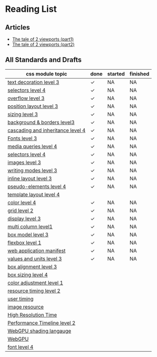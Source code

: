 # Reading List

## Articles

- [The tale of 2 viewports (part1)](https://www.quirksmode.org/mobile/viewports.html)
- [The tale of 2 viewports (part2)](https://www.quirksmode.org/mobile/viewports2.html)

## All Standards and Drafts

| css module topic                                            | done | started | finished |
| ----------------------------------------------------------- | ---- | ------- | -------- |
| [text decoration level 3][css-text-decor-l3]                | ✓    | NA      | NA       |
| [selectors level 4][selectors-l4]                           | ✓    | NA      | NA       |
| [overflow level 3][overflow-l3]                             | ✓    | NA      | NA       |
| [position layout level 3][position-l3]                      | ✓    | NA      | NA       |
| [sizing level 3][sizing-l3]                                 | ✓    | NA      | NA       |
| [background & borders level3][background-borders-l3]        | ✓    | NA      | NA       |
| [cascading and inheritance level 4][cascade-inheritance-l4] | ✓    | NA      | NA       |
| [Fonts level 3][fonts-l3]                                   | ✓    | NA      | NA       |
| [media queries level 4][media-queries-l4]                   | ✓    | NA      | NA       |
| [selectors level 4][selectors-l4]                           | ✓    | NA      | NA       |
| [images level 3][images-l3]                                 | ✓    | NA      | NA       |
| [writing modes level 3][writing-modes-l3]                   | ✓    | NA      | NA       |
| [inline layout level 3][inline-l3]                          | ✓    | NA      | NA       |
| [pseudo-elements level 4][pseudo-l4]                        | ✓    | NA      | NA       |
| [template layout level 4][template-layout-l4]               |      |         |          |
| [color level 4][color-l4]                                   | ✓    | NA      | NA       |
| [grid level 2][grid-l2]                                     | ✓    | NA      | NA       |
| [display level 3][display-l3]                               | ✓    | NA      | NA       |
| [multi column level1][multicol-l1]                          | ✓    | NA      | NA       |
| [box model level 3][box-l3]                                 | ✓    | NA      | NA       |
| [flexbox level 1][flexbox-l1]                               | ✓    | NA      | NA       |
| [web application manifest][web-app-manifest]                | ✓    | NA      | NA       |
| [values and units level 3][values-l3]                       | ✓    | NA      | NA       |
| [box alignment level 3][align-l3]                           |      |         |          |
| [box sizing level 4][sizing-l4]                             |      |         |          |
| [color adjustment level 1][color-adjustment-l1]             |      |         |          |
| [resource timing level 2][resource-timing-l2]               |      |         |          |
| [user timing][user-timing]                                  |      |         |          |
| [image resource][image-resource]                            |      |         |          |
| [High Resolution Time][high-resolution-time]                |      |         |          |
| [Performance Timeline level 2][performance-timeline-l2]     |      |         |          |
| [WebGPU shading langauge][webgpu-shading]                   |      |         |          |
| [WebGPU][webgpu]                                            |      |         |          |
| [font level 4][webgpu]                                            |      |         |          |

[font-l4]: https://drafts.csswg.org/css-fonts
[css-text-decor-l3]: https://www.w3.org/TR/css-text-decor-3/
[selectors-l4]: https://www.w3.org/TR/2018/WD-selectors-4-20181121/
[overflow-l3]: https://www.w3.org/TR/2021/WD-css-overflow-3-20211223/
[position-l3]: https://www.w3.org/TR/2021/WD-css-position-3-20211216/
[sizing-l3]: https://www.w3.org/TR/2019/WD-css-sizing-3-20190522/
[background-borders-l3]: https://www.w3.org/TR/css-backgrounds-3/
[cascade-inheritance-l4]: https://www.w3.org/TR/css-cascade-4/]
[fonts-l3]: https://www.w3.org/TR/2018/REC-css-fonts-3-20180920/
[media-queries-l4]: https://www.w3.org/TR/mediaqueries-4/
[selectors-l4]: https://www.w3.org/TR/selectors-4/
[images-l3]: https://www.w3.org/TR/css-images-3/
[writing-modes-l3]: https://www.w3.org/TR/css-writing-modes-3/
[inline-l3]: https://www.w3.org/TR/css-inline-3/
[pseudo-l4]: https://www.w3.org/TR/css-pseudo-4/
[template-layout-l4]: https://www.w3.org/TR/css3-layout/
[color-l4]: https://www.w3.org/TR/css-color-4/
[grid-l2]: https://www.w3.org/TR/css-grid-2/
[display-l3]: https://www.w3.org/TR/css-display-3/
[multicol-l1]: https://www.w3.org/TR/css-multicol-1/
[box-l3]: https://www.w3.org/TR/css-box-3/
[flexbox-l1]: https://www.w3.org/TR/css-flexbox-1/
[web-app-manifest]: https://www.w3.org/TR/appmanifest/
[values-l3]: https://www.w3.org/TR/css-values-3/
[align-l3]: https://www.w3.org/TR/css-align-3/
[sizing-l4]: https://www.w3.org/TR/css-sizing-4/
[color-adjustment-l1]: https://www.w3.org/TR/css-color-adjust-1/
[resource-timing-l2]: https://www.w3.org/TR/resource-timing-2/
[user-timing]: https://www.w3.org/TR/user-timing/
[image-resource]: https://www.w3.org/TR/image-resource/
[high-resolution-time]: https://www.w3.org/TR/hr-time-3/
[performance-timeline-l2]: https://w3c.github.io/performance-timeline/#bib-hr-time-3
[webgpu-shading]: https://gpuweb.github.io/gpuweb/wgsl/
[webgpu]: https://www.w3.org/TR/webgpu/